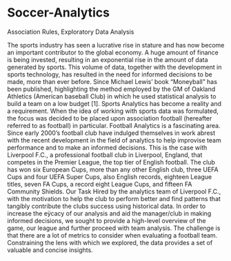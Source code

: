 # Soccer-Analytics
Association Rules, Exploratory Data Analysis


The sports industry has seen a lucrative rise in stature and has now become an important contributor to the global economy. A huge amount of finance is being invested, resulting in an exponential rise in the amount of data generated by sports. This volume of data, together with the development in sports technology, has resulted in the need for informed decisions to be made, more than ever before. Since Michael Lewis’ book “Moneyball” has been published, highlighting the method employed by the GM of Oakland Athletics (American baseball Club) in which he used statistical analysis to build a team on a low budget [1].
Sports Analytics has become a reality and a requirement. When the idea of working with sports data was formulated, the focus was decided to be placed upon association football (hereafter referred to as football) in particular. Football Analytics is a fascinating area. Since early 2000’s football club have indulged themselves in work abrest with the recent development in the field of analytics to help improvise team performance and to make an informed decisions.
This is the case with Liverpool F.C., a professional football club in Liverpool, England, that competes in the Premier League, the top tier of English football. The club has won six European Cups, more than any other English club, three UEFA Cups and four UEFA Super Cups, also English records, eighteen League titles, seven FA Cups, a record eight League Cups, and fifteen FA Community Shields.
Our Task
Hired by the analytics team of Liverpool F.C., with the motivation to help the club to perform better and find patterns that tangibly contribute the clubs success using historical data. In order to increase the eÿcacy of our analysis and aid the manager/club in making informed decisions, we sought to provide a high-level overview of the game, our league and further proceed with team analysis. The challenge is that there are a lot of metrics to consider when evaluating a football team. Constraining the lens with which we explored, the data provides a set of valuable and concise insights.
